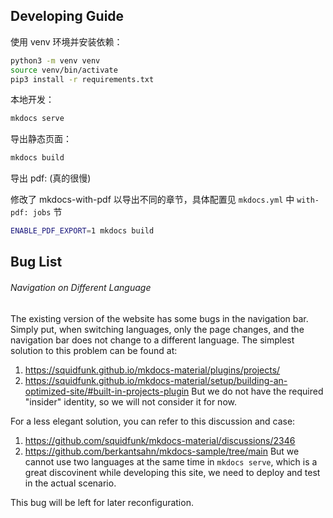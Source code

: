 ## Developing Guide

使用 venv 环境并安装依赖：

```bash
python3 -m venv venv
source venv/bin/activate
pip3 install -r requirements.txt
```

本地开发：

```bash
mkdocs serve
```

导出静态页面：

```bash
mkdocs build
```

导出 pdf: (真的很慢)

修改了 mkdocs-with-pdf 以导出不同的章节，具体配置见 `mkdocs.yml` 中 `with-pdf: jobs` 节

```bash
ENABLE_PDF_EXPORT=1 mkdocs build
```


## Bug List

###### Navigation on Different Language

The existing version of the website has some bugs in the navigation bar. Simply put, when switching languages, only the page changes, and the navigation bar does not change to a different language.
The simplest solution to this problem can be found at:
1. https://squidfunk.github.io/mkdocs-material/plugins/projects/ 
2. https://squidfunk.github.io/mkdocs-material/setup/building-an-optimized-site/#built-in-projects-plugin
But we do not have the required "insider" identity, so we will not consider it for now.

For a less elegant solution, you can refer to this discussion and case:
1. https://github.com/squidfunk/mkdocs-material/discussions/2346
2. https://github.com/berkantsahn/mkdocs-sample/tree/main
But we cannot use two languages ​​at the same time in `mkdocs serve`, which is a great discovinent while developing this site, we need to deploy and test in the actual scenario.

This bug will be left for later reconfiguration.